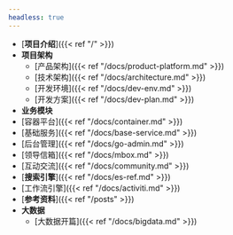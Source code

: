```yaml
---
headless: true
---
```


- [**项目介绍**]({{< ref "/" >}})
- **项目架构**
  - [产品架构]({{< ref "/docs/product-platform.md" >}})
  - [技术架构]({{< ref "/docs/architecture.md" >}})
  - [开发环境]({{< ref "/docs/dev-env.md" >}})
  - [开发方案]({{< ref "/docs/dev-plan.md" >}})
- **业务模块**
- [容器平台]({{< ref "/docs/container.md" >}})
- [基础服务]({{< ref "/docs/base-service.md" >}})
- [后台管理]({{< ref "/docs/go-admin.md" >}})
- [领导信箱]({{< ref "/docs/mbox.md" >}})
- [互动交流]({{< ref "/docs/community.md" >}})
- [**搜索引擎**]({{< ref "/docs/es-ref.md" >}})
- [工作流引擎]({{< ref "/docs/activiti.md" >}})
- [**参考资料**]({{< ref "/posts" >}})
- **大数据**
  - [大数据开篇]({{< ref "/docs/bigdata.md" >}})
